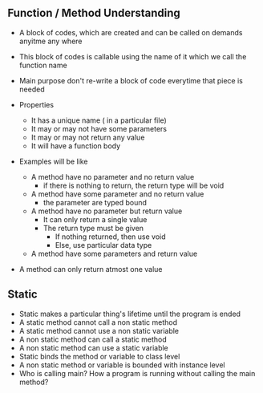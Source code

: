 

## Function / Method Understanding
- A block of codes, which are created and can be called on demands anyitme any where
- This block of codes is callable using the name of it which we call the function name
- Main purpose don't re-write a block of code everytime that piece is needed
- Properties
  - It has a unique name ( in a particular file)
  - It may or may not have some parameters 
  - It may or may not return any value
  - It will have a function body

- Examples will be like
  - A method have no parameter and no return value
    - if there is nothing to return, the return type will be void
  - A method have some parameter and no return value
    - the parameter are typed bound
  - A method have no parameter but return value
    - It can only return a single value
    - The return type must be given
      - If nothing returned, then use void
      - Else, use particular data type
  - A method have some parameters and return value

- A method can only return atmost one value

## Static
- Static makes a particular thing's lifetime until the program is ended
- A static method cannot call a non static method
- A static method cannot use a non static variable
- A non static method can call a static method
- A non static method can use a static variable
- Static binds the method or variable to class level
- A non static method or variable is bounded with instance level
- Who is calling main? How a program is running without calling the main method?
